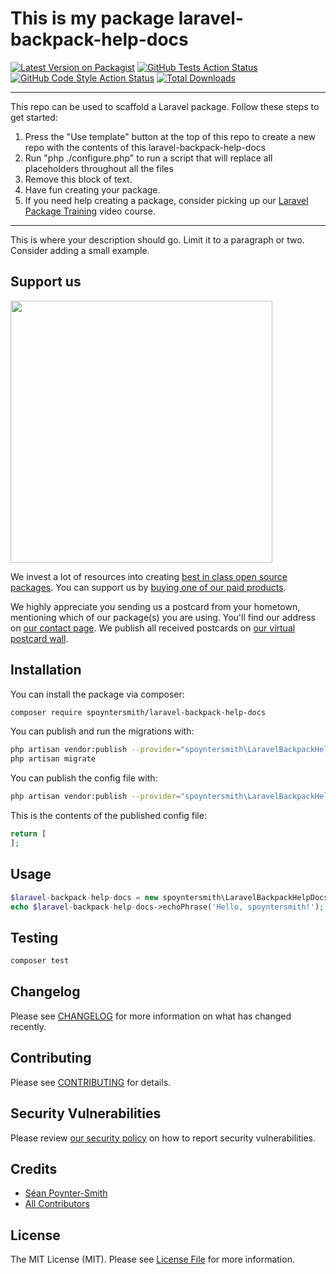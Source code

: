 # This is my package laravel-backpack-help-docs

[![Latest Version on Packagist](https://img.shields.io/packagist/v/spoyntersmith/laravel-backpack-help-docs.svg?style=flat-square)](https://packagist.org/packages/spoyntersmith/laravel-backpack-help-docs)
[![GitHub Tests Action Status](https://img.shields.io/github/workflow/status/spoyntersmith/laravel-backpack-help-docs/run-tests?label=tests)](https://github.com/spoyntersmith/laravel-backpack-help-docs/actions?query=workflow%3Arun-tests+branch%3Amain)
[![GitHub Code Style Action Status](https://img.shields.io/github/workflow/status/spoyntersmith/laravel-backpack-help-docs/Check%20&%20fix%20styling?label=code%20style)](https://github.com/spoyntersmith/laravel-backpack-help-docs/actions?query=workflow%3A"Check+%26+fix+styling"+branch%3Amain)
[![Total Downloads](https://img.shields.io/packagist/dt/spoyntersmith/laravel-backpack-help-docs.svg?style=flat-square)](https://packagist.org/packages/spoyntersmith/laravel-backpack-help-docs)

---
This repo can be used to scaffold a Laravel package. Follow these steps to get started:

1. Press the "Use template" button at the top of this repo to create a new repo with the contents of this laravel-backpack-help-docs
2. Run "php ./configure.php" to run a script that will replace all placeholders throughout all the files
3. Remove this block of text.
4. Have fun creating your package.
5. If you need help creating a package, consider picking up our <a href="https://laravelpackage.training">Laravel Package Training</a> video course.
---

This is where your description should go. Limit it to a paragraph or two. Consider adding a small example.

## Support us

[<img src="https://github-ads.s3.eu-central-1.amazonaws.com/laravel-backpack-help-docs.jpg?t=1" width="419px" />](https://spatie.be/github-ad-click/laravel-backpack-help-docs)

We invest a lot of resources into creating [best in class open source packages](https://spatie.be/open-source). You can support us by [buying one of our paid products](https://spatie.be/open-source/support-us).

We highly appreciate you sending us a postcard from your hometown, mentioning which of our package(s) you are using. You'll find our address on [our contact page](https://spatie.be/about-us). We publish all received postcards on [our virtual postcard wall](https://spatie.be/open-source/postcards).

## Installation

You can install the package via composer:

```bash
composer require spoyntersmith/laravel-backpack-help-docs
```

You can publish and run the migrations with:

```bash
php artisan vendor:publish --provider="spoyntersmith\LaravelBackpackHelpDocs\LaravelBackpackHelpDocsServiceProvider" --tag="laravel-backpack-help-docs-migrations"
php artisan migrate
```

You can publish the config file with:
```bash
php artisan vendor:publish --provider="spoyntersmith\LaravelBackpackHelpDocs\LaravelBackpackHelpDocsServiceProvider" --tag="laravel-backpack-help-docs-config"
```

This is the contents of the published config file:

```php
return [
];
```

## Usage

```php
$laravel-backpack-help-docs = new spoyntersmith\LaravelBackpackHelpDocs();
echo $laravel-backpack-help-docs->echoPhrase('Hello, spoyntersmith!');
```

## Testing

```bash
composer test
```

## Changelog

Please see [CHANGELOG](CHANGELOG.md) for more information on what has changed recently.

## Contributing

Please see [CONTRIBUTING](.github/CONTRIBUTING.md) for details.

## Security Vulnerabilities

Please review [our security policy](../../security/policy) on how to report security vulnerabilities.

## Credits

- [Séan Poynter-Smith](https://github.com/spoyntersmith)
- [All Contributors](../../contributors)

## License

The MIT License (MIT). Please see [License File](LICENSE.md) for more information.
